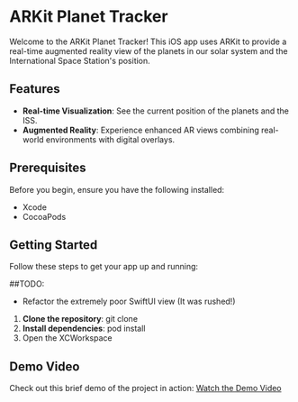 
# ARKit Planet Tracker

Welcome to the ARKit Planet Tracker! This iOS app uses ARKit to provide a real-time augmented reality view of the planets in our solar system and the International Space Station's position.

## Features

- **Real-time Visualization**: See the current position of the planets and the ISS.
- **Augmented Reality**: Experience enhanced AR views combining real-world environments with digital overlays.

## Prerequisites

Before you begin, ensure you have the following installed:
- Xcode
- CocoaPods

## Getting Started

Follow these steps to get your app up and running:

##TODO: 
- Refactor the extremely poor SwiftUI view (It was rushed!)

1. **Clone the repository**:
git clone
2. **Install dependencies**:
pod install
3. Open the XCWorkspace

## Demo Video

Check out this brief demo of the project in action:
[Watch the Demo Video](https://www.youtube.com/shorts/fZNzSpYLfeo)

